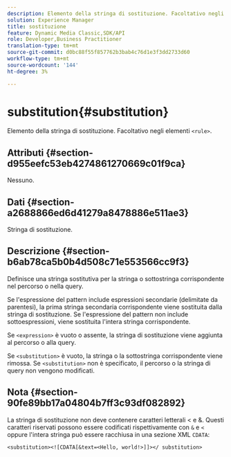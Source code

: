 ```yaml
---
description: Elemento della stringa di sostituzione. Facoltativo negli elementi <rule> .
solution: Experience Manager
title: sostituzione
feature: Dynamic Media Classic,SDK/API
role: Developer,Business Practitioner
translation-type: tm+mt
source-git-commit: d0bc88f55f857762b3bab4c76d1e3f3dd2733d60
workflow-type: tm+mt
source-wordcount: '144'
ht-degree: 3%

---
```



# substitution{#substitution}

Elemento della stringa di sostituzione. Facoltativo negli elementi `<rule>`.

## Attributi {#section-d955eefc53eb4274861270669c01f9ca}

Nessuno.

## Dati {#section-a2688866ed6d41279a8478886e511ae3}

Stringa di sostituzione.

## Descrizione {#section-b6ab78ca5b0b4d508c71e553566cc9f3}

Definisce una stringa sostitutiva per la stringa o sottostringa corrispondente nel percorso o nella query.

Se l&#39;espressione del pattern include espressioni secondarie (delimitate da parentesi), la prima stringa secondaria corrispondente viene sostituita dalla stringa di sostituzione. Se l&#39;espressione del pattern non include sottoespressioni, viene sostituita l&#39;intera stringa corrispondente.

Se `<expression>` è vuoto o assente, la stringa di sostituzione viene aggiunta al percorso o alla query.

Se `<substitution>` è vuoto, la stringa o la sottostringa corrispondente viene rimossa. Se `<substitution>` non è specificato, il percorso o la stringa di query non vengono modificati.

## Nota {#section-90fe89bb17a04804b7ff3c93df082892}

La stringa di sostituzione non deve contenere caratteri letterali &lt; e &amp;. Questi caratteri riservati possono essere codificati rispettivamente con `&` e `<` oppure l&#39;intera stringa può essere racchiusa in una sezione XML `CDATA`:

`<substitution><![CDATA[&text=<Hello, world!>]]></ substitution>`
